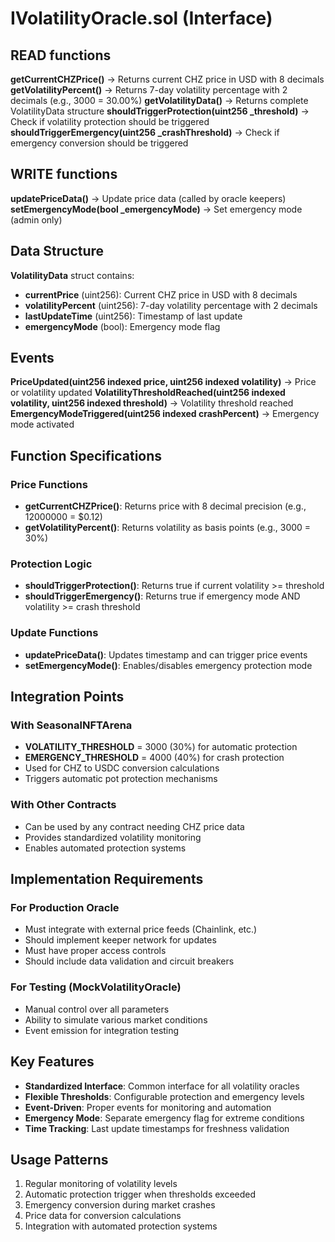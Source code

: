 # IVolatilityOracle.sol (Interface)

## READ functions

**getCurrentCHZPrice()** -> Returns current CHZ price in USD with 8 decimals
**getVolatilityPercent()** -> Returns 7-day volatility percentage with 2 decimals (e.g., 3000 = 30.00%)
**getVolatilityData()** -> Returns complete VolatilityData structure
**shouldTriggerProtection(uint256 _threshold)** -> Check if volatility protection should be triggered
**shouldTriggerEmergency(uint256 _crashThreshold)** -> Check if emergency conversion should be triggered

## WRITE functions

**updatePriceData()** -> Update price data (called by oracle keepers)
**setEmergencyMode(bool _emergencyMode)** -> Set emergency mode (admin only)

## Data Structure

**VolatilityData** struct contains:
- **currentPrice** (uint256): Current CHZ price in USD with 8 decimals
- **volatilityPercent** (uint256): 7-day volatility percentage with 2 decimals
- **lastUpdateTime** (uint256): Timestamp of last update
- **emergencyMode** (bool): Emergency mode flag

## Events

**PriceUpdated(uint256 indexed price, uint256 indexed volatility)** -> Price or volatility updated
**VolatilityThresholdReached(uint256 indexed volatility, uint256 indexed threshold)** -> Volatility threshold reached
**EmergencyModeTriggered(uint256 indexed crashPercent)** -> Emergency mode activated

## Function Specifications

### Price Functions
- **getCurrentCHZPrice()**: Returns price with 8 decimal precision (e.g., 12000000 = $0.12)
- **getVolatilityPercent()**: Returns volatility as basis points (e.g., 3000 = 30%)

### Protection Logic
- **shouldTriggerProtection()**: Returns true if current volatility >= threshold
- **shouldTriggerEmergency()**: Returns true if emergency mode AND volatility >= crash threshold

### Update Functions
- **updatePriceData()**: Updates timestamp and can trigger price events
- **setEmergencyMode()**: Enables/disables emergency protection mode

## Integration Points

### With SeasonalNFTArena
- **VOLATILITY_THRESHOLD** = 3000 (30%) for automatic protection
- **EMERGENCY_THRESHOLD** = 4000 (40%) for crash protection
- Used for CHZ to USDC conversion calculations
- Triggers automatic pot protection mechanisms

### With Other Contracts
- Can be used by any contract needing CHZ price data
- Provides standardized volatility monitoring
- Enables automated protection systems

## Implementation Requirements

### For Production Oracle
- Must integrate with external price feeds (Chainlink, etc.)
- Should implement keeper network for updates
- Must have proper access controls
- Should include data validation and circuit breakers

### For Testing (MockVolatilityOracle)
- Manual control over all parameters
- Ability to simulate various market conditions
- Event emission for integration testing

## Key Features
- **Standardized Interface**: Common interface for all volatility oracles
- **Flexible Thresholds**: Configurable protection and emergency levels
- **Event-Driven**: Proper events for monitoring and automation
- **Emergency Mode**: Separate emergency flag for extreme conditions
- **Time Tracking**: Last update timestamps for freshness validation

## Usage Patterns
1. Regular monitoring of volatility levels
2. Automatic protection trigger when thresholds exceeded
3. Emergency conversion during market crashes
4. Price data for conversion calculations
5. Integration with automated protection systems